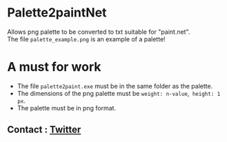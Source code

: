 # Palette2paintNet

Allows png palette to be converted to txt suitable for "paint.net". <br/>
The file `palette_example.png` is an example of a palette!

# A must for work

- The file `palette2paint.exe` must be in the same folder as the palette.
- The dimensions of the png palette must be `weight: n-value`,` height: 1 px`.
- The palette must be in png format.

## Contact : [Twitter](https://twitter.com/qweu_studio) 
